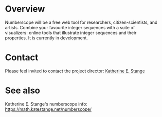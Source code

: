 # Overview
Numberscope will be a free web tool for researchers, citizen-scientists, and artists.  Combine your favourite integer sequences with a suite of visualizers:  online tools that illustrate integer sequences and their properties.  It is currently in development.

# Contact
Please feel invited to contact the project director:  [Katherine E. Stange](https://math.katestange.net)

# See also
Katherine E. Stange's numberscope info: https://math.katestange.net/numberscope/
